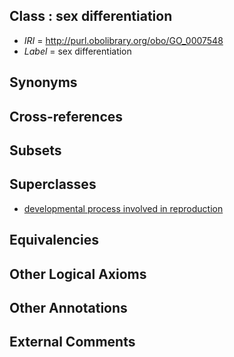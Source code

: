 
## Class : sex differentiation

 * *IRI* = http://purl.obolibrary.org/obo/GO_0007548
 * *Label* = sex differentiation

## Synonyms


## Cross-references


## Subsets


## Superclasses

 * [developmental process involved in reproduction](../../GO/06/GO_0003006.md)

## Equivalencies


## Other Logical Axioms


## Other Annotations


## External Comments

